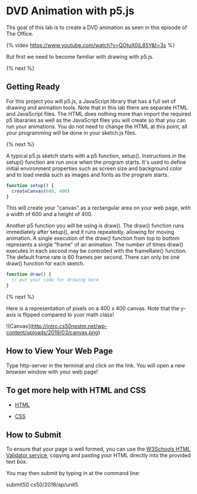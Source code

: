 # DVD Animation with p5.js

Ths goal of this lab is to create a DVD animation as seen in this episode of The Office.

{% video https://www.youtube.com/watch?v=QOtuX0jL85Y&t=3s %}

But first we need to become familiar with drawing with p5.js.

{% next %}

## Getting Ready

For this project you will p5.js, a JavaScript library that has a full set of drawing and animation tools. Note that in this lab there are separate HTML and JavaScript files. The HTML does nothing more than import the required p5 libararies as well as the JavaScript files you will create so that you can run your animations. You do not need to change the HTML at this point, all your programming will be done in your sketch.js files.

{% next %}

A typical p5.js sketch starts with a p5 function, setup(). Instructions in the setup() function are run once when the program starts. It's used to define initial environment properties such as screen size and background color and to load media such as images and fonts as the program starts. 

```javascript
function setup() {
  createCanvas(600, 400)
}
```

This will create your "canvas" as a rectangular area on your web page, with a width of 600 and a height of 400.

Another p5 function you will be using is draw(). The draw() function runs immediately after setup(), and it runs repeatedly, allowing for moving animation.  A single execution of the draw() function from top to bottom represents a single “frame” of an animation.  The number of times draw() executes in each second may be controlled with the frameRate() function. The default frame rate is 60 frames per second. There can only be one draw() function for each sketch. 

```javascript
function draw() {
  // put your code for drawing here
}
```
{% next %}

Here is a representation of pixels on a 400 x 400 canvas. Note that the y-axis is flipped compared to yuor math class!

!{Canvas](http://intro.cs50nestm.net/wp-content/uploads/2019/03/canvas.png)


## How to View Your Web Page

Type http-server in the terminal and click on the link. You will open a new browser window with your web page!

## To get more help with HTML and CSS

* [HTML](https://www.w3schools.com/html/)

* [CSS](https://www.w3schools.com/css/)

## How to Submit

To ensure that your page is well formed, you can use the [W3Schools HTML Validator service](https://validator.w3.org/#validate_by_input), copying and pasting your HTML directly into the provided text box. 

You may then submit by typing in at the command line:

submit50 cs50/2018/ap/unit5


